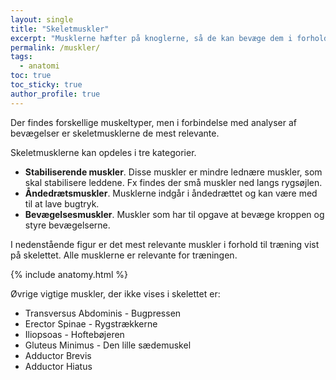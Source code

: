 ```yaml
---
layout: single
title: "Skeletmuskler"
excerpt: "Musklerne hæfter på knoglerne, så de kan bevæge dem i forhold til hinanden."
permalink: /muskler/
tags:
  - anatomi
toc: true
toc_sticky: true
author_profile: true
---
```


Der findes forskellige muskeltyper, men i forbindelse med analyser af bevægelser er skeletmusklerne de mest relevante.

Skeletmusklerne kan opdeles i tre kategorier.

- **Stabiliserende muskler**. Disse muskler er mindre lednære muskler, som skal stabilisere leddene. Fx findes der små muskler ned langs rygsøjlen.
- **Åndedrætsmuskler**. Musklerne indgår i åndedrættet og kan være med til at lave bugtryk.
- **Bevægelsesmuskler**. Muskler som har til opgave at bevæge kroppen og styre bevægelserne.

I nedenstående figur er det mest relevante muskler i forhold til træning vist på skelettet. Alle musklerne er relevante for træningen.

{% include anatomy.html %}

Øvrige vigtige muskler, der ikke vises i skelettet er:

- Transversus Abdominis - Bugpressen
- Erector Spinae - Rygstrækkerne
- Iliopsoas - Hoftebøjeren
- Gluteus Minimus - Den lille sædemuskel
- Adductor Brevis
- Adductor Hiatus
